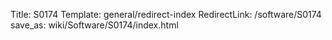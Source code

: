Title: S0174
Template: general/redirect-index
RedirectLink: /software/S0174
save_as: wiki/Software/S0174/index.html